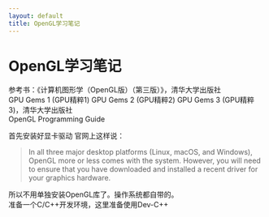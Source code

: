 ```yaml
---
layout: default
title: OpenGL学习笔记
---
```

# OpenGL学习笔记
参考书：《计算机图形学（OpenGL版）（第三版）》，清华大学出版社  
GPU Gems 1 (GPU精粹1)
GPU Gems 2 (GPU精粹2)
GPU Gems 3 (GPU精粹3)，清华大学出版社  
OpenGL Programming Guide  


首先安装好显卡驱动
官网上这样说：
> In all three major desktop platforms (Linux, macOS, and Windows), OpenGL more or less comes with the system. However, you will need to ensure that you have downloaded and installed a recent driver for your graphics hardware.  

所以不用单独安装OpenGL库了。操作系统都自带的。  
准备一个C/C++开发环境，这里准备使用Dev-C++
